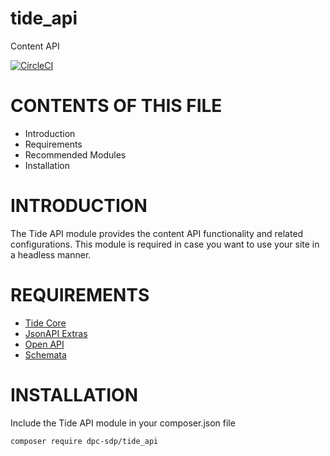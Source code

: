 # tide_api
Content API

[![CircleCI](https://circleci.com/gh/dpc-sdp/tide_api.svg?style=svg)](https://circleci.com/gh/dpc-sdp/tide_api)

# CONTENTS OF THIS FILE

* Introduction
* Requirements
* Recommended Modules
* Installation

# INTRODUCTION
The Tide API module provides the content API functionality and related configurations.
This module is required in case you want to use your site in a headless manner.

# REQUIREMENTS
* [Tide Core](https://github.com/dpc-sdp/tide_core)
* [JsonAPI Extras](https://drupal.org/project/jsonapi_extras)
* [Open API](https://drupal.org/project/openapi)
* [Schemata](https://drupal.org/project/schemata)

# INSTALLATION
Include the Tide API module in your composer.json file
```bash
composer require dpc-sdp/tide_api
```

